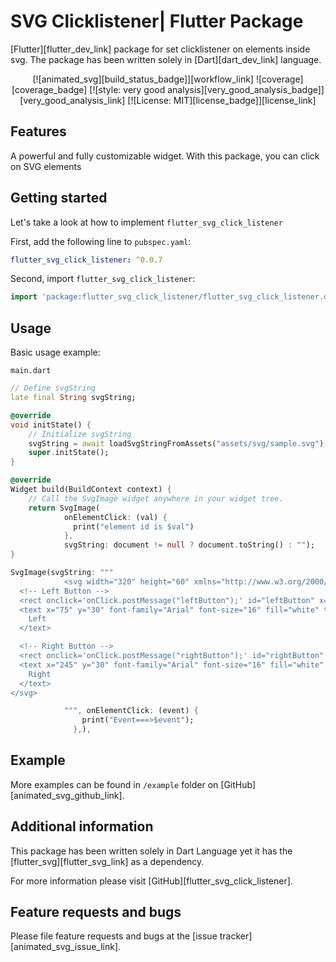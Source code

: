 # SVG Clicklistener| Flutter Package

[Flutter][flutter_dev_link] package for set clicklistener on elements inside svg. The package has been written solely in [Dart][dart_dev_link] language.

<div align="center">

[![animated_svg][build_status_badge]][workflow_link]
![coverage][coverage_badge]
[![style: very good analysis][very_good_analysis_badge]][very_good_analysis_link]
[![License: MIT][license_badge]][license_link]

</div>


## Features

A powerful and fully customizable widget. With this package, you can click on SVG  elements

## Getting started

Let's take a look at how to implement `flutter_svg_click_listener`

First, add the following line to `pubspec.yaml`:
```yaml
flutter_svg_click_listener: ^0.0.7
```

Second, import `flutter_svg_click_listener`:
```dart
import 'package:flutter_svg_click_listener/flutter_svg_click_listener.dart';
```

## Usage

Basic usage example: 

`main.dart`
```dart
// Define svgString
late final String svgString;

@override
void initState() {
    // Initialize svgString
    svgString = await loadSvgStringFromAssets("assets/svg/sample.svg");
    super.initState();
}

@override
Widget build(BuildContext context) {
    // Call the SvgImage widget anywhere in your widget tree.
    return SvgImage(
            onElementClick: (val) {
              print("element id is $val")
            },
            svgString: document != null ? document.toString() : "");
}
```
```dart
SvgImage(svgString: """
            <svg width="320" height="60" xmlns="http://www.w3.org/2000/svg">
  <!-- Left Button -->
  <rect onclick='onClick.postMessage("leftButton");' id="leftButton" x="0" y="0" width="150" height="50" rx="10" ry="10" fill="#4CAF50" />
  <text x="75" y="30" font-family="Arial" font-size="16" fill="white" text-anchor="middle" alignment-baseline="middle">
    Left
  </text>

  <!-- Right Button -->
  <rect onclick='onClick.postMessage("rightButton");' id="rightButton" x="170" y="0" width="150" height="50" rx="10" ry="10" fill="#2196F3" />
  <text x="245" y="30" font-family="Arial" font-size="16" fill="white" text-anchor="middle" alignment-baseline="middle">
    Right
  </text>
</svg>

            """, onElementClick: (event) {
                print("Event===>$event");
              },),
```
## Example

More examples can be found in `/example` folder on [GitHub][animated_svg_github_link]. 

## Additional information

This package has been written solely in Dart Language yet it has the [flutter_svg][flutter_svg_link] as a dependency.

For more information please visit [GitHub][flutter_svg_click_listener].

## Feature requests and bugs

Please file feature requests and bugs at the [issue tracker][animated_svg_issue_link].
